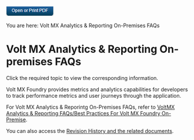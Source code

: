                            

[![](Resources/Images/pdf.png)](http://docs.voltmx.com/8_x_PDFs/voltmxfoundry/VoltMX_Analytics_OnPrem_FAQs.pdf "VoltMX Analytics Reporting FAQs")

You are here: Volt MX Analytics & Reporting On-Premises FAQs

Volt MX  Analytics & Reporting On-premises FAQs
===========================================

Click the required topic to view the corresponding information.

Volt MX  Foundry provides metrics and analytics capabilities for developers to track performance metrics and user journeys through the application.

For Volt MX Analytics & Reporintg On-Premises FAQs, refer to [VoltMX Analytics & Reporting FAQs/Best Practices For Volt MX Foundry On-Premise](https://support.hcltechsw.com/csm?id=kb_article&sysparm_article=KB0083598).

You can also access the [Revision History and the related documents](Homepage.md).
